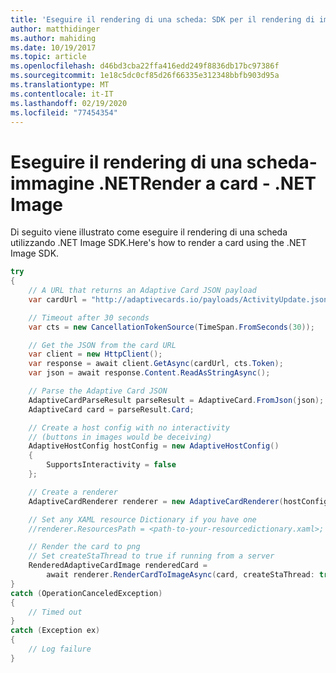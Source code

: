 ```yaml
---
title: 'Eseguire il rendering di una scheda: SDK per il rendering di immagini .NET'
author: matthidinger
ms.author: mahiding
ms.date: 10/19/2017
ms.topic: article
ms.openlocfilehash: d46bd3cba22ffa416edd249f8836db17bc97386f
ms.sourcegitcommit: 1e18c5dc0cf85d26f66335e312348bbfb903d95a
ms.translationtype: MT
ms.contentlocale: it-IT
ms.lasthandoff: 02/19/2020
ms.locfileid: "77454354"
---
```

# <a name="render-a-card---net-image"></a><span data-ttu-id="0917d-102">Eseguire il rendering di una scheda-immagine .NET</span><span class="sxs-lookup"><span data-stu-id="0917d-102">Render a card - .NET Image</span></span>

<span data-ttu-id="0917d-103">Di seguito viene illustrato come eseguire il rendering di una scheda utilizzando .NET Image SDK.</span><span class="sxs-lookup"><span data-stu-id="0917d-103">Here's how to render a card using the .NET Image SDK.</span></span>

```csharp
try
{
    // A URL that returns an Adaptive Card JSON payload
    var cardUrl = "http://adaptivecards.io/payloads/ActivityUpdate.json";

    // Timeout after 30 seconds
    var cts = new CancellationTokenSource(TimeSpan.FromSeconds(30));

    // Get the JSON from the card URL
    var client = new HttpClient();
    var response = await client.GetAsync(cardUrl, cts.Token);
    var json = await response.Content.ReadAsStringAsync();

    // Parse the Adaptive Card JSON
    AdaptiveCardParseResult parseResult = AdaptiveCard.FromJson(json);
    AdaptiveCard card = parseResult.Card;

    // Create a host config with no interactivity 
    // (buttons in images would be deceiving)
    AdaptiveHostConfig hostConfig = new AdaptiveHostConfig()
    {
        SupportsInteractivity = false
    };

    // Create a renderer
    AdaptiveCardRenderer renderer = new AdaptiveCardRenderer(hostConfig);

    // Set any XAML resource Dictionary if you have one
    //renderer.ResourcesPath = <path-to-your-resourcedictionary.xaml>;

    // Render the card to png
    // Set createStaThread to true if running from a server
    RenderedAdaptiveCardImage renderedCard =
        await renderer.RenderCardToImageAsync(card, createStaThread: true, cancellationToken: cts.Token);
}
catch (OperationCanceledException)
{
    // Timed out
}
catch (Exception ex)
{
    // Log failure
}
```